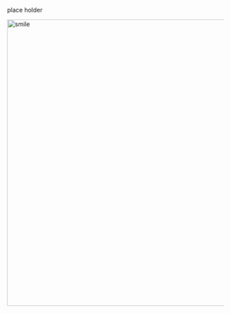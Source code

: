 place holder 

<img width="666" alt="smile" src="https://user-images.githubusercontent.com/41451575/215303084-971c9815-b37a-4213-af87-a0b1bff68298.png">
